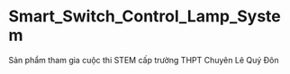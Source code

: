 # Smart_Switch_Control_Lamp_System
 Sản phẩm tham gia cuộc thi STEM cấp trường THPT Chuyên Lê Quý Đôn
